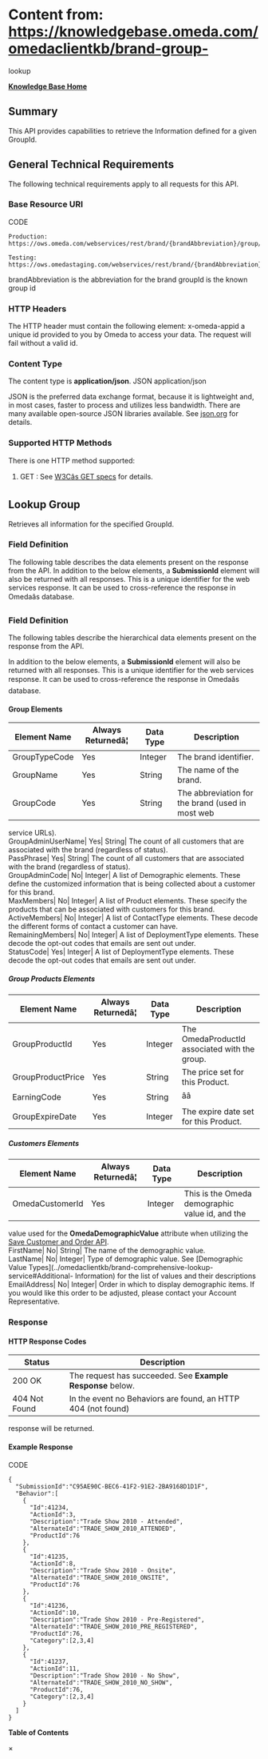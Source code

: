 # Content from: https://knowledgebase.omeda.com/omedaclientkb/brand-group-
lookup

[**Knowledge Base Home**](../omedaclientkb/)

## Summary

This API provides capabilities to retrieve the Information defined for a given
GroupId.

## General Technical Requirements

The following technical requirements apply to all requests for this API.

### Base Resource URI

CODE

    
    
    Production: https://ows.omeda.com/webservices/rest/brand/{brandAbbreviation}/group/{groupId}*
    
    Testing:    https://ows.omedastaging.com/webservices/rest/brand/{brandAbbreviation}/group/{groupId}*
    

brandAbbreviation is the abbreviation for the brand groupId is the known group
id

### HTTP Headers

The HTTP header must contain the following element: x-omeda-appid a unique id
provided to you by Omeda to access your data. The request will fail without a
valid id.

### Content Type

The content type is **application/json**. JSON application/json

JSON is the preferred data exchange format, because it is lightweight and, in
most cases, faster to process and utilizes less bandwidth. There are many
available open-source JSON libraries available. See
[json.org](http://www.json.org/) for details.

### Supported HTTP Methods

There is one HTTP method supported:

  1. GET : See [W3Câs GET specs](http://www.w3.org/Protocols/rfc2616/rfc2616-sec9.html#sec9.3) for details.

## Lookup Group

Retrieves all information for the specified GroupId.

### Field Definition

The following table describes the data elements present on the response from
the API. In addition to the below elements, a **SubmissionId** element will
also be returned with all responses. This is a unique identifier for the web
services response. It can be used to cross-reference the response in Omedaâs
database.

### Field Definition

The following tables describe the hierarchical data elements present on the
response from the API.

In addition to the below elements, a **SubmissionId** element will also be
returned with all responses. This is a unique identifier for the web services
response. It can be used to cross-reference the response in Omedaâs
database.

#### Group Elements

Element Name| Always Returnedâ¦| Data Type| Description  
---|---|---|---  
GroupTypeCode| Yes| Integer| The brand identifier.  
GroupName| Yes| String| The name of the brand.  
GroupCode| Yes| String| The abbreviation for the brand (used in most web
service URLs).  
GroupAdminUserName| Yes| String| The count of all customers that are
associated with the brand (regardless of status).  
PassPhrase| Yes| String| The count of all customers that are associated with
the brand (regardless of status).  
GroupAdminCode| No| Integer| A list of Demographic elements. These define the
customized information that is being collected about a customer for this
brand.  
MaxMembers| No| Integer| A list of Product elements. These specify the
products that can be associated with customers for this brand.  
ActiveMembers| No| Integer| A list of ContactType elements. These decode the
different forms of contact a customer can have.  
RemainingMembers| No| Integer| A list of DeploymentType elements. These decode
the opt-out codes that emails are sent out under.  
StatusCode| Yes| Integer| A list of DeploymentType elements. These decode the
opt-out codes that emails are sent out under.  
  
##### Group Products Elements

Element Name| Always Returnedâ¦| Data Type| Description  
---|---|---|---  
GroupProductId| Yes| Integer| The OmedaProductId associated with the group.  
GroupProductPrice| Yes| String| The price set for this Product.  
EarningCode| Yes| String| ââ  
GroupExpireDate| Yes| Integer| The expire date set for this Product.  
  
##### Customers Elements

Element Name| Always Returnedâ¦| Data Type| Description  
---|---|---|---  
OmedaCustomerId| Yes| Integer| This is the Omeda demographic value id, and the
value used for the **OmedaDemographicValue** attribute when utilizing the
[Save Customer and Order API](../omedaclientkb/save-customer-and-order).  
FirstName| No| String| The name of the demographic value.  
LastName| No| Integer| Type of demographic value. See [Demographic Value
Types](../omedaclientkb/brand-comprehensive-lookup-service#Additional-
Information) for the list of values and their descriptions  
EmailAddress| No| Integer| Order in which to display demographic items. If you
would like this order to be adjusted, please contact your Account
Representative.  
  
### Response

#### HTTP Response Codes

Status| Description  
---|---  
200 OK| The request has succeeded. See **Example Response** below.  
404 Not Found| In the event no Behaviors are found, an HTTP 404 (not found)
response will be returned.  
  
#### Example Response

CODE

    
    
    {
      "SubmissionId":"C95AE90C-BEC6-41F2-91E2-2BA9168D1D1F",
      "Behavior":[
        {
          "Id":41234, 
          "ActionId":3, 
          "Description":"Trade Show 2010 - Attended",
          "AlternateId":"TRADE_SHOW_2010_ATTENDED",
          "ProductId":76
        },       
        { 
          "Id":41235, 
          "ActionId":8, 
          "Description":"Trade Show 2010 - Onsite",
          "AlternateId":"TRADE_SHOW_2010_ONSITE",
          "ProductId":76
        },
        {
          "Id":41236, 
          "ActionId":10, 
          "Description":"Trade Show 2010 - Pre-Registered",
          "AlternateId":"TRADE_SHOW_2010_PRE_REGISTERED",
          "ProductId":76,
          "Category":[2,3,4]
        },
        { 
          "Id":41237, 
          "ActionId":11, 
          "Description":"Trade Show 2010 - No Show",
          "AlternateId":"TRADE_SHOW_2010_NO_SHOW",
          "ProductId":76,
          "Category":[2,3,4]
        }
      ]
    } 

**Table of Contents**

×

